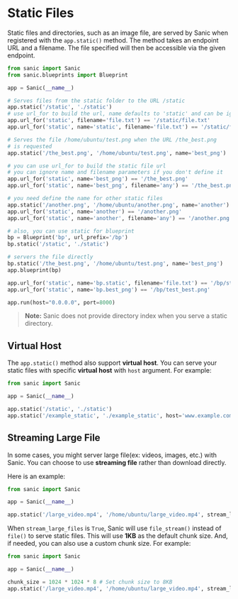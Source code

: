 # Static Files

Static files and directories, such as an image file, are served by Sanic when
registered with the `app.static()` method. The method takes an endpoint URL and a
filename. The file specified will then be accessible via the given endpoint.

```python
from sanic import Sanic
from sanic.blueprints import Blueprint

app = Sanic(__name__)

# Serves files from the static folder to the URL /static
app.static('/static', './static')
# use url_for to build the url, name defaults to 'static' and can be ignored
app.url_for('static', filename='file.txt') == '/static/file.txt'
app.url_for('static', name='static', filename='file.txt') == '/static/file.txt'

# Serves the file /home/ubuntu/test.png when the URL /the_best.png
# is requested
app.static('/the_best.png', '/home/ubuntu/test.png', name='best_png')

# you can use url_for to build the static file url
# you can ignore name and filename parameters if you don't define it
app.url_for('static', name='best_png') == '/the_best.png'
app.url_for('static', name='best_png', filename='any') == '/the_best.png'

# you need define the name for other static files
app.static('/another.png', '/home/ubuntu/another.png', name='another')
app.url_for('static', name='another') == '/another.png'
app.url_for('static', name='another', filename='any') == '/another.png'

# also, you can use static for blueprint
bp = Blueprint('bp', url_prefix='/bp')
bp.static('/static', './static')

# servers the file directly
bp.static('/the_best.png', '/home/ubuntu/test.png', name='best_png')
app.blueprint(bp)

app.url_for('static', name='bp.static', filename='file.txt') == '/bp/static/file.txt'
app.url_for('static', name='bp.best_png') == '/bp/test_best.png'

app.run(host="0.0.0.0", port=8000)
```

> **Note:** Sanic does not provide directory index when you serve a static directory.

## Virtual Host

The `app.static()` method also support **virtual host**. You can serve your static files with specific **virtual host** with `host` argument. For example:

```python
from sanic import Sanic

app = Sanic(__name__)

app.static('/static', './static')
app.static('/example_static', './example_static', host='www.example.com')
```

## Streaming Large File

In some cases, you might server large file(ex: videos, images, etc.) with Sanic. You can choose to use **streaming file** rather than download directly.

Here is an example:
```python
from sanic import Sanic

app = Sanic(__name__)

app.static('/large_video.mp4', '/home/ubuntu/large_video.mp4', stream_large_files=True)
```

When `stream_large_files` is `True`, Sanic will use `file_stream()` instead of `file()` to serve static files. This will use **1KB** as the default chunk size. And, if needed, you can also use a custom chunk size. For example:
```python
from sanic import Sanic

app = Sanic(__name__)

chunk_size = 1024 * 1024 * 8 # Set chunk size to 8KB
app.static('/large_video.mp4', '/home/ubuntu/large_video.mp4', stream_large_files=chunk_size)
```
